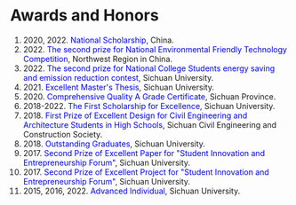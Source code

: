 # Awards and Honors  

<ol>    
<li>  2020, 2022. <font color=#0000ff>National Scholarship</font>, China.</li>  
<li>  2022. <font color=#0000ff>The second prize for National Environmental Friendly Technology Competition</font>, Northwest Region in China.</li>  
<li>  2022. <font color=#0000ff>The second prize for National College Students energy saving and emission reduction contest</font>, Sichuan University.</li>  
<li>  2021. <font color=#0000ff>Excellent Master's Thesis</font>, Sichuan University.</li>  
<li>  2020. <font color=#0000ff>Comprehensive Quality A Grade Certificate</font>, Sichuan Province.</li>  
<li>  2018-2022. <font color=#0000ff>The First Scholarship for Excellence</font>, Sichuan University.</li>  
<li>  2018. <font color=#0000ff>First Prize of Excellent Design for Civil Engineering and Architecture Students in High Schools</font>, Sichuan Civil Engineering and Construction Society.</li>  
<li>  2018. <font color=#0000ff>Outstanding Graduates</font>, Sichuan University.</li>  
<li>  2017. <font color=#0000ff>Second Prize of Excellent Paper for "Student Innovation and Entrepreneurship Forum"</font>, Sichuan University.</li>  
<li>  2017. <font color=#0000ff>Second Prize of Excellent Project for "Student Innovation and Entrepreneurship Forum"</font>, Sichuan University.</li>  
<li>  2015, 2016, 2022. <font color=#0000ff>Advanced Individual</font>, Sichuan University.</li>  
</ol>
